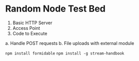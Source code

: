 # Random Node Test Bed

1. Basic HTTP Server
1. Access Point
1. Code to Execute

a. Handle POST requests
b. File uploads with external module

```npm install formidable```
```npm install -g stream-handbook```